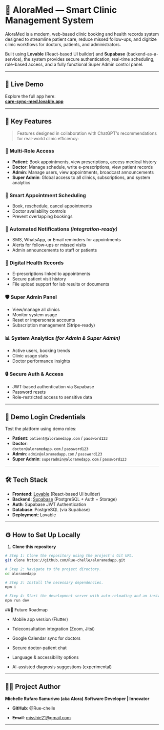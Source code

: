 
# 🏥 AloraMed — Smart Clinic Management System

AloraMed is a modern, web-based clinic booking and health records system designed to streamline patient care, reduce missed follow-ups, and digitize clinic workflows for doctors, patients, and administrators.

Built using **Lovable** (React-based UI builder) and **Supabase** (backend-as-a-service), the system provides secure authentication, real-time scheduling, role-based access, and a fully functional Super Admin control panel.

---

## 🔗 Live Demo

Explore the full app here:  
**[care-sync-med.lovable.app](https://care-sync-med.lovable.app)**

---

## 📌 Key Features

> Features designed in collaboration with ChatGPT's recommendations for real-world clinic efficiency:

### 👥 Multi-Role Access  
- **Patient**: Book appointments, view prescriptions, access medical history  
- **Doctor**: Manage schedule, write e-prescriptions, view patient records  
- **Admin**: Manage users, view appointments, broadcast announcements  
- **Super Admin**: Global access to all clinics, subscriptions, and system analytics  

### 📅 Smart Appointment Scheduling  
- Book, reschedule, cancel appointments  
- Doctor availability controls  
- Prevent overlapping bookings

### 💬 Automated Notifications *(integration-ready)*  
- SMS, WhatsApp, or Email reminders for appointments  
- Alerts for follow-ups or missed visits  
- Admin announcements to staff or patients

### 🧾 Digital Health Records  
- E-prescriptions linked to appointments  
- Secure patient visit history  
- File upload support for lab results or documents

### 🛡️ Super Admin Panel  
- View/manage all clinics  
- Monitor system usage  
- Reset or impersonate accounts  
- Subscription management (Stripe-ready)

### 📊 System Analytics *(for Admin & Super Admin)*  
- Active users, booking trends  
- Clinic usage stats  
- Doctor performance insights

### 🔒 Secure Auth & Access  
- JWT-based authentication via Supabase  
- Password resets  
- Role-restricted access to sensitive data

---

## 🧪 Demo Login Credentials

Test the platform using demo roles:

- **Patient**: `patient@aloramedapp.com` / `password123`  
- **Doctor**:  
`doctor@aloramedapp.com` / `password123`  
- **Admin**:
`admin@aloramedapp.com` / `password123`  
- **Super Admin**: `superadmin@aloramedapp.com` / `password123`

---

## 🛠 Tech Stack

- **Frontend**: [Lovable](https://lovable.so) (React-based UI builder)  
- **Backend**: [Supabase](https://supabase.io) (PostgreSQL + Auth + Storage)  
- **Auth**: Supabase JWT Authentication  
- **Database**: PostgreSQL (via Supabase)  
- **Deployment**: Lovable 

---

## ⚙️ How to Set Up Locally

1. **Clone this repository**
```bash
# Step 1: Clone the repository using the project's Git URL.
git clone https://github.com/Rue-chelle/aloramedapp.git

# Step 2: Navigate to the project directory.
cd aloramedapp

# Step 3: Install the necessary dependencies.
npm i

# Step 4: Start the development server with auto-reloading and an instant preview.
npm run dev
```

##🚀 Future Roadmap

- Mobile app version (Flutter)

- Teleconsultation integration (Zoom, Jitsi)

- Google Calendar sync for doctors

- Secure doctor-patient chat

- Language & accessibility options

- AI-assisted diagnosis suggestions (experimental)



---

## 👩‍💻 Project Author

**Michelle Rufaro Samuriwo (aka Alora)**
**Software Developer | Innovator**

- **GitHub**: @Rue-chelle

- **Email**: misshie21@gmail.com 



---
